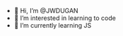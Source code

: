 - 👋 Hi, I’m @JWDUGAN
- 👀 I’m interested in learning to code
- 🌱 I’m currently learning JS


<!---
JWDUGAN/JWDUGAN is a ✨ special ✨ repository because its `README.md` (this file) appears on your GitHub profile.
You can click the Preview link to take a look at your changes.
--->
